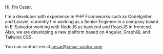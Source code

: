 Hi, I'm Cesar.

I'm a developer with experience in PHP Frameworks such as CodeIgniter and Laravel, currently I'm working as a Senior Engineer in a company based in El Salvador working with NodeJS as backend and ReactJS in frontend. Also, we are developing a new platform based on Angular, GraphQL and Tailwind CSS.

You can contact me at cesar@cesar-castro.com
